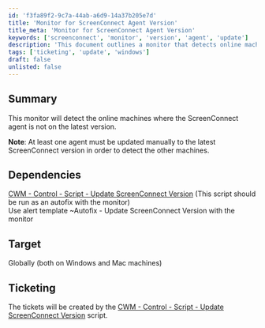 ```yaml
---
id: 'f3fa89f2-9c7a-44ab-a6d9-14a37b205e7d'
title: 'Monitor for ScreenConnect Agent Version'
title_meta: 'Monitor for ScreenConnect Agent Version'
keywords: ['screenconnect', 'monitor', 'version', 'agent', 'update']
description: 'This document outlines a monitor that detects online machines where the ScreenConnect agent is not on the latest version. It requires at least one agent to be updated manually to the latest version to enable detection of other machines. The document also includes dependencies and ticketing information.'
tags: ['ticketing', 'update', 'windows']
draft: false
unlisted: false
---
```


## Summary

This monitor will detect the online machines where the ScreenConnect agent is not on the latest version.

**Note**: At least one agent must be updated manually to the latest ScreenConnect version in order to detect the other machines.

## Dependencies

[CWM - Control - Script - Update ScreenConnect Version](<../scripts/Update Screenconnect Version.md>) (This script should be run as an autofix with the monitor)  
Use alert template ~Autofix - Update ScreenConnect Version with the monitor

## Target

Globally (both on Windows and Mac machines)

## Ticketing

The tickets will be created by the [CWM - Control - Script - Update ScreenConnect Version](<../scripts/Update Screenconnect Version.md>) script.
